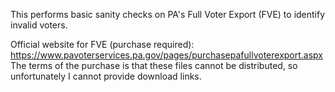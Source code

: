This performs basic sanity checks on PA's Full Voter Export (FVE) to identify invalid voters.

Official website for FVE (purchase required): https://www.pavoterservices.pa.gov/pages/purchasepafullvoterexport.aspx
The terms of the purchase is that these files cannot be distributed, so unfortunately I cannot provide download links.

